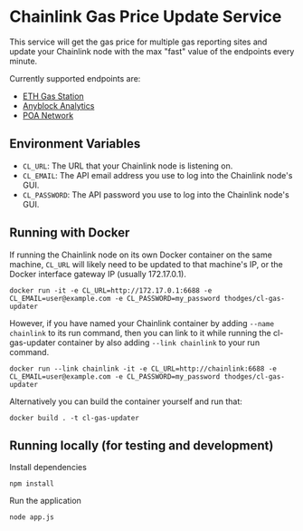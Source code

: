 # Chainlink Gas Price Update Service

This service will get the gas price for multiple gas reporting sites and update your Chainlink node with the max "fast" value of the endpoints every minute.

Currently supported endpoints are:
- [ETH Gas Station](https://ethgasstation.info/json/ethgasAPI.json)
- [Anyblock Analytics](https://api.anyblock.tools/latest-minimum-gasprice)
- [POA Network](https://gasprice.poa.network)

## Environment Variables

- `CL_URL`: The URL that your Chainlink node is listening on.
- `CL_EMAIL`: The API email address you use to log into the Chainlink node's GUI.
- `CL_PASSWORD`: The API password you use to log into the Chainlink node's GUI.

## Running with Docker

If running the Chainlink node on its own Docker container on the same machine, `CL_URL` will likely need to be updated to that machine's IP, or the Docker interface gateway IP (usually 172.17.0.1).

```
docker run -it -e CL_URL=http://172.17.0.1:6688 -e CL_EMAIL=user@example.com -e CL_PASSWORD=my_password thodges/cl-gas-updater
```

However, if you have named your Chainlink container by adding `--name chainlink` to its run command, then you can link to it while running the cl-gas-updater container by also adding `--link chainlink` to your run command.

```
docker run --link chainlink -it -e CL_URL=http://chainlink:6688 -e CL_EMAIL=user@example.com -e CL_PASSWORD=my_password thodges/cl-gas-updater
```

Alternatively you can build the container yourself and run that:

```
docker build . -t cl-gas-updater
```

## Running locally (for testing and development)

Install dependencies

```
npm install
```

Run the application

```
node app.js
```
